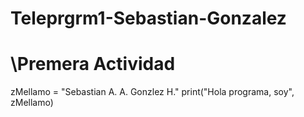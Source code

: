 # Teleprgrm1-Sebastian-Gonzalez

# \Premera Actividad

zMellamo = "Sebastian A. A. Gonzlez H."
print("Hola programa, soy", zMellamo)


